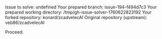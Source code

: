 Issue to solve: undefined
Your prepared branch: issue-194-f494d7c3
Your prepared working directory: /tmp/gh-issue-solver-1760622823192
Your forked repository: konard/zcadvelecAI
Original repository (upstream): veb86/zcadvelecAI

Proceed.